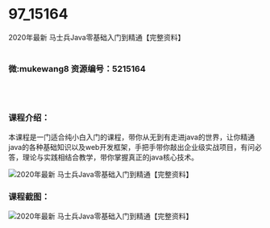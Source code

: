 # 97_15164
2020年最新 马士兵Java零基础入门到精通【完整资料】
<br/></br>
<h3>微:mukewang8 资源编号：5215164</h3>
<br/></br>
<h3>课程介绍：</h3>
<p>本课程是一门适合纯小白入门的课程，带你从无到有走进java的世界，让你精通java的各种基础知识以及web开发框架，手把手带你敲出企业级实战项目，有问必答，理论与实践相结合教学，带你掌握真正的java核心技术。</p>
<p><img src="https://www.ko996.com/wp-content/uploads/img/2020/09/2-6-300x230.png" alt="2020年最新 马士兵Java零基础入门到精通【完整资料】"></p>
<div class="info-desc">
<h3>课程截图：</h3>
<p><img src="https://www.ko996.com/wp-content/uploads/img/2020/09/1-7.png" alt="2020年最新 马士兵Java零基础入门到精通【完整资料】"></p>


			
</div>

